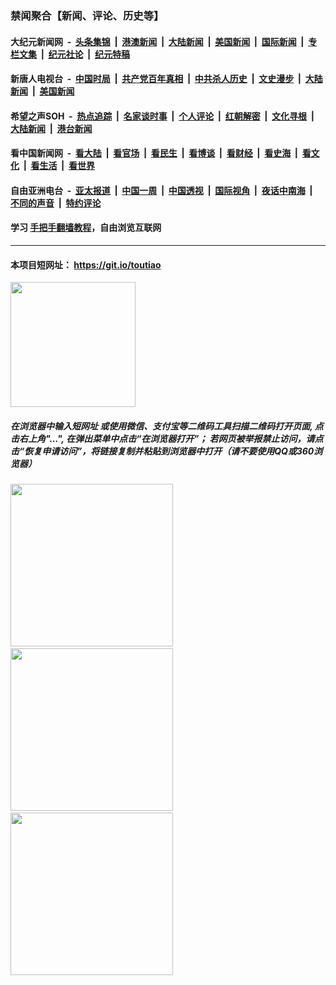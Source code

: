 ### 禁闻聚合【新闻、评论、历史等】

#### 大纪元新闻网 &nbsp;-&nbsp; [头条集锦](indexes/E头条集锦.md?t=02240531) &nbsp;|&nbsp; [港澳新闻](indexes/E港澳新闻.md?t=02240531)  &nbsp;|&nbsp; [大陆新闻](indexes/E大陆新闻.md?t=02240531) &nbsp;|&nbsp; [美国新闻](indexes/E美国新闻.md?t=02240531) &nbsp;|&nbsp; [国际新闻](indexes/E国际新闻.md?t=02240531) &nbsp;|&nbsp; [专栏文集](indexes/E专栏文集.md?t=02240531) &nbsp;|&nbsp; [纪元社论](indexes/E纪元社论.md?t=02240531) &nbsp;|&nbsp; [纪元特稿](indexes/E纪元特稿.md?t=02240531) 

#### 新唐人电视台 &nbsp;-&nbsp; [中国时局](indexes/N中国时局.md?t=02240531) &nbsp;|&nbsp; [共产党百年真相](indexes/N共产党百年真相.md?t=02240531) &nbsp;|&nbsp; [中共杀人历史](indexes/N中共杀人历史.md?t=02240531) &nbsp;|&nbsp; [文史漫步](indexes/N文史漫步.md?t=02240531) &nbsp;|&nbsp; [大陆新闻](indexes/N大陆新闻.md?t=02240531) &nbsp;|&nbsp; [美国新闻](indexes/N美国新闻.md?t=02240531)

#### 希望之声SOH &nbsp;-&nbsp; [热点追踪](indexes/H热点追踪.md?t=02240531) &nbsp;|&nbsp; [名家谈时事](indexes/H名家谈时事.md?t=02240531) &nbsp;|&nbsp; [个人评论](indexes/H个人评论.md?t=02240531)  &nbsp;|&nbsp; [红朝解密](indexes/H红朝解密.md?t=02240531) &nbsp;|&nbsp; [文化寻根](indexes/H文化寻根.md?t=02240531) &nbsp;|&nbsp; [大陆新闻](indexes/H大陆新闻.md?t=02240531) &nbsp;|&nbsp; [港台新闻](indexes/H港台新闻.md?t=02240531)

#### 看中国新闻网 &nbsp;-&nbsp; [看大陆](indexes/S看大陆.md?t=02240531) &nbsp;|&nbsp; [看官场](indexes/S看官场.md?t=02240531) &nbsp;|&nbsp; [看民生](indexes/S看民生.md?t=02240531)  &nbsp;|&nbsp; [看博谈](indexes/S看博谈.md?t=02240531) &nbsp;|&nbsp; [看财经](indexes/S看财经.md?t=02240531) &nbsp;|&nbsp; [看史海](indexes/S看史海.md?t=02240531) &nbsp;|&nbsp; [看文化](indexes/S看文化.md?t=02240531) &nbsp;|&nbsp; [看生活](indexes/S看生活.md?t=02240531) &nbsp;|&nbsp; [看世界](indexes/S看世界.md?t=02240531)

#### 自由亚洲电台 &nbsp;-&nbsp; [亚太报道](indexes/R亚太报道.md?t=02240531) &nbsp;|&nbsp; [中国一周](indexes/R中国一周.md?t=02240531) &nbsp;|&nbsp; [中国透视](indexes/R中国透视.md?t=02240531)  &nbsp;|&nbsp; [国际视角](indexes/R国际视角.md?t=02240531) &nbsp;|&nbsp; [夜话中南海](indexes/R夜话中南海.md?t=02240531) &nbsp;|&nbsp; [不同的声音](indexes/R不同的声音.md?t=02240531) &nbsp;|&nbsp; [特约评论](indexes/R特约评论.md?t=02240531)

#### 学习 [手把手翻墙教程](https://github.com/gfw-breaker/guides/wiki)，自由浏览互联网

----

#### 本项目短网址： https://git.io/toutiao
<img src="https://raw.githubusercontent.com/gfw-breaker/banned-news/master/scripts/img/qr.png" width="200px"/>  

##### 在浏览器中输入短网址 或使用微信、支付宝等二维码工具扫描二维码打开页面, 点击右上角"...", 在弹出菜单中点击“在浏览器打开”； 若网页被举报禁止访问，请点击“恢复申请访问”，将链接复制并粘贴到浏览器中打开（请不要使用QQ或360浏览器）

<img src="https://raw.githubusercontent.com/gfw-breaker/banned-news/master/scripts/img/1.png" width="260px"/> &nbsp; <img src="https://raw.githubusercontent.com/gfw-breaker/banned-news/master/scripts/img/2.png" width="260px"/> &nbsp; <img src="https://raw.githubusercontent.com/gfw-breaker/banned-news/master/scripts/img/3.png" width="260px"/>
